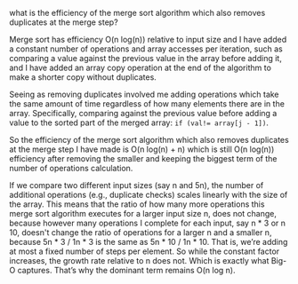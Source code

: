 what is the efficiency of the merge sort algorithm which also removes duplicates at the merge step?

Merge sort has efficiency O(n log(n)) relative to input size
and I have added a constant number of operations and array accesses per iteration,
such as comparing a value against the previous value in the array before adding it,
and I have added an array copy operation at the end of the algorithm to make a shorter copy without duplicates.

Seeing as removing duplicates involved me adding operations which take the same amount of time regardless of 
how many elements there are in the array.
Specifically, comparing against the previous value before adding a value to the sorted part
of the merged array: `if (val!= array[j - 1])`.

So the efficiency of the merge sort algorithm which also removes duplicates at the merge step I have made is
O(n log(n) + n) which is still O(n log(n)) efficiency after removing the smaller and keeping the biggest term of the
number of operations calculation.

If we compare two different input sizes (say n and 5n), 
the number of additional operations (e.g., duplicate checks) scales linearly with the size of the array.
This means that the ratio of how many more operations this merge sort algorithm executes for a larger input size n,
does not change, because however many operations I complete for each input, say n * 3 or n 10, doesn't change
the ratio of operations for a larger n and a smaller n, because 5n * 3 / 1n * 3 is the same as 5n * 10 / 1n * 10.
That is, we’re adding at most a fixed number of steps per element.
So while the constant factor increases, the growth rate relative to n does not. 
Which is exactly what Big-O captures. That’s why the dominant term remains O(n log n).
